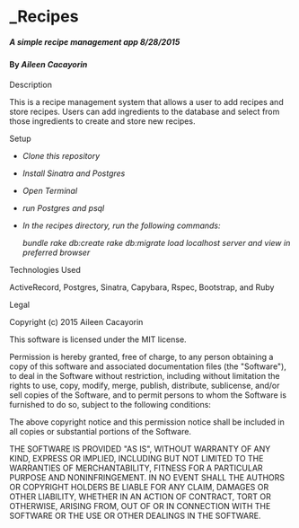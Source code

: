 
# _Recipes

##### _A simple recipe management app 8/28/2015_

#### By _**Aileen Cacayorin**_


Description

This is a recipe management system that allows a user to add recipes and store recipes. Users can add ingredients to the database and select from those ingredients to create and store new recipes.

Setup

* _Clone this repository_
* _Install Sinatra and Postgres_
* _Open Terminal_
* _run Postgres and psql_
* _In the recipes directory, run the following commands:_

  _bundle_
  _rake db:create_
  _rake db:migrate_
  _load localhost server and view in preferred browser_

Technologies Used

ActiveRecord, Postgres, Sinatra, Capybara, Rspec, Bootstrap, and Ruby

Legal

Copyright (c) 2015 Aileen Cacayorin

This software is licensed under the MIT license.

Permission is hereby granted, free of charge, to any person obtaining a copy of this software and associated documentation files (the "Software"), to deal in the Software without restriction, including without limitation the rights to use, copy, modify, merge, publish, distribute, sublicense, and/or sell copies of the Software, and to permit persons to whom the Software is furnished to do so, subject to the following conditions:

The above copyright notice and this permission notice shall be included in all copies or substantial portions of the Software.

THE SOFTWARE IS PROVIDED "AS IS", WITHOUT WARRANTY OF ANY KIND, EXPRESS OR IMPLIED, INCLUDING BUT NOT LIMITED TO THE WARRANTIES OF MERCHANTABILITY, FITNESS FOR A PARTICULAR PURPOSE AND NONINFRINGEMENT. IN NO EVENT SHALL THE AUTHORS OR COPYRIGHT HOLDERS BE LIABLE FOR ANY CLAIM, DAMAGES OR OTHER LIABILITY, WHETHER IN AN ACTION OF CONTRACT, TORT OR OTHERWISE, ARISING FROM, OUT OF OR IN CONNECTION WITH THE SOFTWARE OR THE USE OR OTHER DEALINGS IN THE SOFTWARE.

